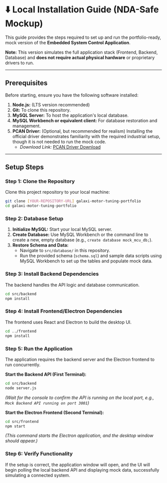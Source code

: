 # ⬇️ Local Installation Guide (NDA-Safe Mockup)

This guide provides the steps required to set up and run the portfolio-ready, mock version of the **Embedded System Control Application**.

**Note:** This version simulates the full application stack (Frontend, Backend, Database) and **does not require actual physical hardware** or proprietary drivers to run.

---

## Prerequisites

Before starting, ensure you have the following software installed:

1.  **Node.js:** (LTS version recommended)
2.  **Git:** To clone this repository.
3.  **MySQL Server:** To host the application's local database.
4.  **MySQL Workbench or equivalent client:** For database restoration and management.
5.  **PCAN Driver:** (Optional, but recommended for realism) Installing the official driver demonstrates familiarity with the required industrial setup, though it is not needed to run the mock code.
    * *Download Link:* [PCAN Driver Download](https://www.peak-system.com/PCAN-View.242.0.html)

---

## Setup Steps

### Step 1: Clone the Repository

Clone this project repository to your local machine:

```bash
git clone [YOUR-REPOSITORY-URL] galaxi-motor-tuning-portfolio
cd galaxi-motor-tuning-portfolio
```

### Step 2: Database Setup

1. **Initialize MySQL:** Start your local MySQL server.
2. **Create Database:** Use MySQL Workbench or the command line to create a new, empty database (e.g., `create database mock_mcu_db;`).
3. **Restore Schema and Data:**
   * Navigate to `src/database/` in this repository.
   * Run the provided schema (`schema.sql`) and sample data scripts using MySQL Workbench to set up the tables and populate mock data.

### Step 3: Install Backend Dependencies

The backend handles the API logic and database communication.

```bash
cd src/backend
npm install
```

### Step 4: Install Frontend/Electron Dependencies

The frontend uses React and Electron to build the desktop UI.

```bash
cd ../frontend
npm install
```

### Step 5: Run the Application

The application requires the backend server and the Electron frontend to run concurrently.

**Start the Backend API (First Terminal):**

```bash
cd src/backend
node server.js
```

*(Wait for the console to confirm the API is running on the local port, e.g., `Mock Backend API running on port 3001`)*

**Start the Electron Frontend (Second Terminal):**

```bash
cd src/frontend
npm start
```

*(This command starts the Electron application, and the desktop window should appear.)*

### Step 6: Verify Functionality

If the setup is correct, the application window will open, and the UI will begin polling the local backend API and displaying mock data, successfully simulating a connected system.
